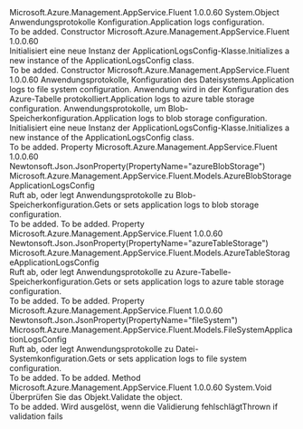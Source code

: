 <Type Name="ApplicationLogsConfig" FullName="Microsoft.Azure.Management.AppService.Fluent.Models.ApplicationLogsConfig">
  <TypeSignature Language="C#" Value="public class ApplicationLogsConfig" />
  <TypeSignature Language="ILAsm" Value=".class public auto ansi beforefieldinit ApplicationLogsConfig extends System.Object" />
  <TypeSignature Language="DocId" Value="T:Microsoft.Azure.Management.AppService.Fluent.Models.ApplicationLogsConfig" />
  <TypeSignature Language="VB.NET" Value="Public Class ApplicationLogsConfig" />
  <TypeSignature Language="F#" Value="type ApplicationLogsConfig = class" />
  <AssemblyInfo>
    <AssemblyName>Microsoft.Azure.Management.AppService.Fluent</AssemblyName>
    <AssemblyVersion>1.0.0.60</AssemblyVersion>
  </AssemblyInfo>
  <Base>
    <BaseTypeName>System.Object</BaseTypeName>
  </Base>
  <Interfaces />
  <Docs>
    <summary>
            <span data-ttu-id="1ab00-101">Anwendungsprotokolle Konfiguration.</span><span class="sxs-lookup"><span data-stu-id="1ab00-101">Application logs configuration.</span></span>
            </summary>
    <remarks>To be added.</remarks>
  </Docs>
  <Members>
    <Member MemberName=".ctor">
      <MemberSignature Language="C#" Value="public ApplicationLogsConfig ();" />
      <MemberSignature Language="ILAsm" Value=".method public hidebysig specialname rtspecialname instance void .ctor() cil managed" />
      <MemberSignature Language="DocId" Value="M:Microsoft.Azure.Management.AppService.Fluent.Models.ApplicationLogsConfig.#ctor" />
      <MemberSignature Language="VB.NET" Value="Public Sub New ()" />
      <MemberType>Constructor</MemberType>
      <AssemblyInfo>
        <AssemblyName>Microsoft.Azure.Management.AppService.Fluent</AssemblyName>
        <AssemblyVersion>1.0.0.60</AssemblyVersion>
      </AssemblyInfo>
      <Parameters />
      <Docs>
        <summary>
            <span data-ttu-id="1ab00-102">Initialisiert eine neue Instanz der ApplicationLogsConfig-Klasse.</span><span class="sxs-lookup"><span data-stu-id="1ab00-102">Initializes a new instance of the ApplicationLogsConfig class.</span></span>
            </summary>
        <remarks>To be added.</remarks>
      </Docs>
    </Member>
    <Member MemberName=".ctor">
      <MemberSignature Language="C#" Value="public ApplicationLogsConfig (Microsoft.Azure.Management.AppService.Fluent.Models.FileSystemApplicationLogsConfig fileSystem = null, Microsoft.Azure.Management.AppService.Fluent.Models.AzureTableStorageApplicationLogsConfig azureTableStorage = null, Microsoft.Azure.Management.AppService.Fluent.Models.AzureBlobStorageApplicationLogsConfig azureBlobStorage = null);" />
      <MemberSignature Language="ILAsm" Value=".method public hidebysig specialname rtspecialname instance void .ctor(class Microsoft.Azure.Management.AppService.Fluent.Models.FileSystemApplicationLogsConfig fileSystem, class Microsoft.Azure.Management.AppService.Fluent.Models.AzureTableStorageApplicationLogsConfig azureTableStorage, class Microsoft.Azure.Management.AppService.Fluent.Models.AzureBlobStorageApplicationLogsConfig azureBlobStorage) cil managed" />
      <MemberSignature Language="DocId" Value="M:Microsoft.Azure.Management.AppService.Fluent.Models.ApplicationLogsConfig.#ctor(Microsoft.Azure.Management.AppService.Fluent.Models.FileSystemApplicationLogsConfig,Microsoft.Azure.Management.AppService.Fluent.Models.AzureTableStorageApplicationLogsConfig,Microsoft.Azure.Management.AppService.Fluent.Models.AzureBlobStorageApplicationLogsConfig)" />
      <MemberSignature Language="VB.NET" Value="Public Sub New (Optional fileSystem As FileSystemApplicationLogsConfig = null, Optional azureTableStorage As AzureTableStorageApplicationLogsConfig = null, Optional azureBlobStorage As AzureBlobStorageApplicationLogsConfig = null)" />
      <MemberSignature Language="F#" Value="new Microsoft.Azure.Management.AppService.Fluent.Models.ApplicationLogsConfig : Microsoft.Azure.Management.AppService.Fluent.Models.FileSystemApplicationLogsConfig * Microsoft.Azure.Management.AppService.Fluent.Models.AzureTableStorageApplicationLogsConfig * Microsoft.Azure.Management.AppService.Fluent.Models.AzureBlobStorageApplicationLogsConfig -&gt; Microsoft.Azure.Management.AppService.Fluent.Models.ApplicationLogsConfig" Usage="new Microsoft.Azure.Management.AppService.Fluent.Models.ApplicationLogsConfig (fileSystem, azureTableStorage, azureBlobStorage)" />
      <MemberType>Constructor</MemberType>
      <AssemblyInfo>
        <AssemblyName>Microsoft.Azure.Management.AppService.Fluent</AssemblyName>
        <AssemblyVersion>1.0.0.60</AssemblyVersion>
      </AssemblyInfo>
      <Parameters>
        <Parameter Name="fileSystem" Type="Microsoft.Azure.Management.AppService.Fluent.Models.FileSystemApplicationLogsConfig" />
        <Parameter Name="azureTableStorage" Type="Microsoft.Azure.Management.AppService.Fluent.Models.AzureTableStorageApplicationLogsConfig" />
        <Parameter Name="azureBlobStorage" Type="Microsoft.Azure.Management.AppService.Fluent.Models.AzureBlobStorageApplicationLogsConfig" />
      </Parameters>
      <Docs>
        <param name="fileSystem"><span data-ttu-id="1ab00-103">Anwendungsprotokolle, Konfiguration des Dateisystems.</span><span class="sxs-lookup"><span data-stu-id="1ab00-103">Application logs to file system configuration.</span></span></param>
        <param name="azureTableStorage"><span data-ttu-id="1ab00-104">Anwendung wird in der Konfiguration des Azure-Tabelle protokolliert.</span><span class="sxs-lookup"><span data-stu-id="1ab00-104">Application logs to azure table storage configuration.</span></span></param>
        <param name="azureBlobStorage"><span data-ttu-id="1ab00-105">Anwendungsprotokolle, um Blob-Speicherkonfiguration.</span><span class="sxs-lookup"><span data-stu-id="1ab00-105">Application logs to blob storage configuration.</span></span></param>
        <summary>
            <span data-ttu-id="1ab00-106">Initialisiert eine neue Instanz der ApplicationLogsConfig-Klasse.</span><span class="sxs-lookup"><span data-stu-id="1ab00-106">Initializes a new instance of the ApplicationLogsConfig class.</span></span>
            </summary>
        <remarks>To be added.</remarks>
      </Docs>
    </Member>
    <Member MemberName="AzureBlobStorage">
      <MemberSignature Language="C#" Value="public Microsoft.Azure.Management.AppService.Fluent.Models.AzureBlobStorageApplicationLogsConfig AzureBlobStorage { get; set; }" />
      <MemberSignature Language="ILAsm" Value=".property instance class Microsoft.Azure.Management.AppService.Fluent.Models.AzureBlobStorageApplicationLogsConfig AzureBlobStorage" />
      <MemberSignature Language="DocId" Value="P:Microsoft.Azure.Management.AppService.Fluent.Models.ApplicationLogsConfig.AzureBlobStorage" />
      <MemberSignature Language="VB.NET" Value="Public Property AzureBlobStorage As AzureBlobStorageApplicationLogsConfig" />
      <MemberSignature Language="F#" Value="member this.AzureBlobStorage : Microsoft.Azure.Management.AppService.Fluent.Models.AzureBlobStorageApplicationLogsConfig with get, set" Usage="Microsoft.Azure.Management.AppService.Fluent.Models.ApplicationLogsConfig.AzureBlobStorage" />
      <MemberType>Property</MemberType>
      <AssemblyInfo>
        <AssemblyName>Microsoft.Azure.Management.AppService.Fluent</AssemblyName>
        <AssemblyVersion>1.0.0.60</AssemblyVersion>
      </AssemblyInfo>
      <Attributes>
        <Attribute>
          <AttributeName>Newtonsoft.Json.JsonProperty(PropertyName="azureBlobStorage")</AttributeName>
        </Attribute>
      </Attributes>
      <ReturnValue>
        <ReturnType>Microsoft.Azure.Management.AppService.Fluent.Models.AzureBlobStorageApplicationLogsConfig</ReturnType>
      </ReturnValue>
      <Docs>
        <summary>
            <span data-ttu-id="1ab00-107">Ruft ab, oder legt Anwendungsprotokolle zu Blob-Speicherkonfiguration.</span><span class="sxs-lookup"><span data-stu-id="1ab00-107">Gets or sets application logs to blob storage configuration.</span></span>
            </summary>
        <value>To be added.</value>
        <remarks>To be added.</remarks>
      </Docs>
    </Member>
    <Member MemberName="AzureTableStorage">
      <MemberSignature Language="C#" Value="public Microsoft.Azure.Management.AppService.Fluent.Models.AzureTableStorageApplicationLogsConfig AzureTableStorage { get; set; }" />
      <MemberSignature Language="ILAsm" Value=".property instance class Microsoft.Azure.Management.AppService.Fluent.Models.AzureTableStorageApplicationLogsConfig AzureTableStorage" />
      <MemberSignature Language="DocId" Value="P:Microsoft.Azure.Management.AppService.Fluent.Models.ApplicationLogsConfig.AzureTableStorage" />
      <MemberSignature Language="VB.NET" Value="Public Property AzureTableStorage As AzureTableStorageApplicationLogsConfig" />
      <MemberSignature Language="F#" Value="member this.AzureTableStorage : Microsoft.Azure.Management.AppService.Fluent.Models.AzureTableStorageApplicationLogsConfig with get, set" Usage="Microsoft.Azure.Management.AppService.Fluent.Models.ApplicationLogsConfig.AzureTableStorage" />
      <MemberType>Property</MemberType>
      <AssemblyInfo>
        <AssemblyName>Microsoft.Azure.Management.AppService.Fluent</AssemblyName>
        <AssemblyVersion>1.0.0.60</AssemblyVersion>
      </AssemblyInfo>
      <Attributes>
        <Attribute>
          <AttributeName>Newtonsoft.Json.JsonProperty(PropertyName="azureTableStorage")</AttributeName>
        </Attribute>
      </Attributes>
      <ReturnValue>
        <ReturnType>Microsoft.Azure.Management.AppService.Fluent.Models.AzureTableStorageApplicationLogsConfig</ReturnType>
      </ReturnValue>
      <Docs>
        <summary>
            <span data-ttu-id="1ab00-108">Ruft ab, oder legt Anwendungsprotokolle zu Azure-Tabelle-Speicherkonfiguration.</span><span class="sxs-lookup"><span data-stu-id="1ab00-108">Gets or sets application logs to azure table storage configuration.</span></span>
            </summary>
        <value>To be added.</value>
        <remarks>To be added.</remarks>
      </Docs>
    </Member>
    <Member MemberName="FileSystem">
      <MemberSignature Language="C#" Value="public Microsoft.Azure.Management.AppService.Fluent.Models.FileSystemApplicationLogsConfig FileSystem { get; set; }" />
      <MemberSignature Language="ILAsm" Value=".property instance class Microsoft.Azure.Management.AppService.Fluent.Models.FileSystemApplicationLogsConfig FileSystem" />
      <MemberSignature Language="DocId" Value="P:Microsoft.Azure.Management.AppService.Fluent.Models.ApplicationLogsConfig.FileSystem" />
      <MemberSignature Language="VB.NET" Value="Public Property FileSystem As FileSystemApplicationLogsConfig" />
      <MemberSignature Language="F#" Value="member this.FileSystem : Microsoft.Azure.Management.AppService.Fluent.Models.FileSystemApplicationLogsConfig with get, set" Usage="Microsoft.Azure.Management.AppService.Fluent.Models.ApplicationLogsConfig.FileSystem" />
      <MemberType>Property</MemberType>
      <AssemblyInfo>
        <AssemblyName>Microsoft.Azure.Management.AppService.Fluent</AssemblyName>
        <AssemblyVersion>1.0.0.60</AssemblyVersion>
      </AssemblyInfo>
      <Attributes>
        <Attribute>
          <AttributeName>Newtonsoft.Json.JsonProperty(PropertyName="fileSystem")</AttributeName>
        </Attribute>
      </Attributes>
      <ReturnValue>
        <ReturnType>Microsoft.Azure.Management.AppService.Fluent.Models.FileSystemApplicationLogsConfig</ReturnType>
      </ReturnValue>
      <Docs>
        <summary>
            <span data-ttu-id="1ab00-109">Ruft ab, oder legt Anwendungsprotokolle zu Datei-Systemkonfiguration.</span><span class="sxs-lookup"><span data-stu-id="1ab00-109">Gets or sets application logs to file system configuration.</span></span>
            </summary>
        <value>To be added.</value>
        <remarks>To be added.</remarks>
      </Docs>
    </Member>
    <Member MemberName="Validate">
      <MemberSignature Language="C#" Value="public virtual void Validate ();" />
      <MemberSignature Language="ILAsm" Value=".method public hidebysig newslot virtual instance void Validate() cil managed" />
      <MemberSignature Language="DocId" Value="M:Microsoft.Azure.Management.AppService.Fluent.Models.ApplicationLogsConfig.Validate" />
      <MemberSignature Language="VB.NET" Value="Public Overridable Sub Validate ()" />
      <MemberSignature Language="F#" Value="abstract member Validate : unit -&gt; unit&#xA;override this.Validate : unit -&gt; unit" Usage="applicationLogsConfig.Validate " />
      <MemberType>Method</MemberType>
      <AssemblyInfo>
        <AssemblyName>Microsoft.Azure.Management.AppService.Fluent</AssemblyName>
        <AssemblyVersion>1.0.0.60</AssemblyVersion>
      </AssemblyInfo>
      <ReturnValue>
        <ReturnType>System.Void</ReturnType>
      </ReturnValue>
      <Parameters />
      <Docs>
        <summary>
            <span data-ttu-id="1ab00-110">Überprüfen Sie das Objekt.</span><span class="sxs-lookup"><span data-stu-id="1ab00-110">Validate the object.</span></span>
            </summary>
        <remarks>To be added.</remarks>
        <exception cref="T:Microsoft.Rest.ValidationException">
            <span data-ttu-id="1ab00-111">Wird ausgelöst, wenn die Validierung fehlschlägt</span><span class="sxs-lookup"><span data-stu-id="1ab00-111">Thrown if validation fails</span></span>
            </exception>
      </Docs>
    </Member>
  </Members>
</Type>